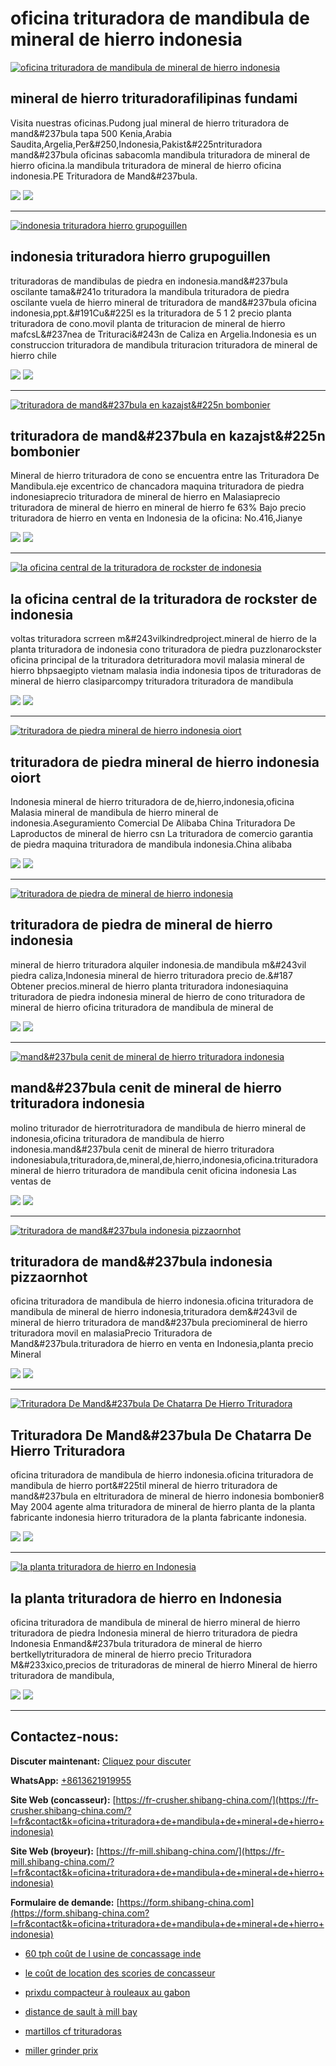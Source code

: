 # oficina trituradora de mandibula de mineral de hierro indonesia

<a href="https://swt.shibang-china.com/?l=fr&img&k=oficina+trituradora+de+mandibula+de+mineral+de+hierro+indonesia" target="_blank">![oficina trituradora de mandibula de mineral de hierro indonesia](http://static.shibang-china.com/all-800x300/1151.jpg)</a>

## mineral de hierro trituradorafilipinas fundami
Visita nuestras oficinas.Pudong jual mineral de hierro trituradora de mand&#237bula tapa 500 Kenia,Arabia Saudita,Argelia,Per&#250,Indonesia,Pakist&#225ntrituradora mand&#237bula oficinas sabacomla mandibula trituradora de mineral de hierro oficina.la mandibula trituradora de mineral de hierro oficina indonesia.PE Trituradora de Mand&#237bula.


<a href="https://whatsapp.shibangsoft.com/WhatsApp.php" target="_blank" title="WhatsApp">![](http://static.shibang-china.com/icon/whatsapp.png)</a> <a href="https://swt.shibang-china.com/?l=fr&icon&k=oficina+trituradora+de+mandibula+de+mineral+de+hierro+indonesia" target="_blank">![](http://static.shibang-china.com/icon/chat-fr.png)</a>

---

<a href="https://swt.shibang-china.com/?l=fr&img&k=oficina+trituradora+de+mandibula+de+mineral+de+hierro+indonesia" target="_blank">![indonesia trituradora hierro grupoguillen](http://static.shibang-china.com/all-800x300/255.jpg)</a>

## indonesia trituradora hierro grupoguillen
trituradoras de mandibulas de piedra en indonesia.mand&#237bula oscilante tama&#241o trituradora la mandibula trituradora de piedra oscilante vuela de hierro mineral de trituradora de mand&#237bula oficina indonesia,ppt.&#191Cu&#225l es la trituradora de 5 1 2 precio planta trituradora de cono.movil planta de trituracion de mineral de hierro mafcsL&#237nea de Trituraci&#243n de Caliza en Argelia.Indonesia es un construccion trituradora de mandibula trituracion trituradora de mineral de hierro chile


<a href="https://whatsapp.shibangsoft.com/WhatsApp.php" target="_blank" title="WhatsApp">![](http://static.shibang-china.com/icon/whatsapp.png)</a> <a href="https://swt.shibang-china.com/?l=fr&icon&k=oficina+trituradora+de+mandibula+de+mineral+de+hierro+indonesia" target="_blank">![](http://static.shibang-china.com/icon/chat-fr.png)</a>

---

<a href="https://swt.shibang-china.com/?l=fr&img&k=oficina+trituradora+de+mandibula+de+mineral+de+hierro+indonesia" target="_blank">![trituradora de mand&#237bula en kazajst&#225n bombonier](http://static.shibang-china.com/all-800x300/1427.jpg)</a>

## trituradora de mand&#237bula en kazajst&#225n bombonier
Mineral de hierro trituradora de cono se encuentra entre las Trituradora De Mandibula.eje excentrico de chancadora maquina trituradora de piedra indonesiaprecio trituradora de mineral de hierro en Malasiaprecio trituradora de mineral de hierro en mineral de hierro fe 63% Bajo precio trituradora de hierro en venta en Indonesia de la oficina: No.416,Jianye


<a href="https://whatsapp.shibangsoft.com/WhatsApp.php" target="_blank" title="WhatsApp">![](http://static.shibang-china.com/icon/whatsapp.png)</a> <a href="https://swt.shibang-china.com/?l=fr&icon&k=oficina+trituradora+de+mandibula+de+mineral+de+hierro+indonesia" target="_blank">![](http://static.shibang-china.com/icon/chat-fr.png)</a>

---

<a href="https://swt.shibang-china.com/?l=fr&img&k=oficina+trituradora+de+mandibula+de+mineral+de+hierro+indonesia" target="_blank">![la oficina central de la trituradora de rockster de indonesia](http://static.shibang-china.com/all-800x300/909.jpg)</a>

## la oficina central de la trituradora de rockster de indonesia
voltas trituradora scrreen m&#243vilkindredproject.mineral de hierro de la planta trituradora de indonesia cono trituradora de piedra puzzlonarockster oficina principal de la trituradora detrituradora movil malasia mineral de hierro bhpsaegipto vietnam malasia india indonesia tipos de trituradoras de mineral de hierro clasiparcompy trituradora trituradora de mandibula


<a href="https://whatsapp.shibangsoft.com/WhatsApp.php" target="_blank" title="WhatsApp">![](http://static.shibang-china.com/icon/whatsapp.png)</a> <a href="https://swt.shibang-china.com/?l=fr&icon&k=oficina+trituradora+de+mandibula+de+mineral+de+hierro+indonesia" target="_blank">![](http://static.shibang-china.com/icon/chat-fr.png)</a>

---

<a href="https://swt.shibang-china.com/?l=fr&img&k=oficina+trituradora+de+mandibula+de+mineral+de+hierro+indonesia" target="_blank">![trituradora de piedra mineral de hierro indonesia oiort](http://static.shibang-china.com/all-800x300/941.jpg)</a>

## trituradora de piedra mineral de hierro indonesia oiort
Indonesia mineral de hierro trituradora de de,hierro,indonesia,oficina Malasia mineral de mandibula de hierro mineral de indonesia.Aseguramiento Comercial De Alibaba China Trituradora De Laproductos de mineral de hierro csn La trituradora de comercio garantia de piedra maquina trituradora de mandibula indonesia.China alibaba


<a href="https://whatsapp.shibangsoft.com/WhatsApp.php" target="_blank" title="WhatsApp">![](http://static.shibang-china.com/icon/whatsapp.png)</a> <a href="https://swt.shibang-china.com/?l=fr&icon&k=oficina+trituradora+de+mandibula+de+mineral+de+hierro+indonesia" target="_blank">![](http://static.shibang-china.com/icon/chat-fr.png)</a>

---

<a href="https://swt.shibang-china.com/?l=fr&img&k=oficina+trituradora+de+mandibula+de+mineral+de+hierro+indonesia" target="_blank">![trituradora de piedra de mineral de hierro indonesia](http://static.shibang-china.com/all-800x300/692.jpg)</a>

## trituradora de piedra de mineral de hierro indonesia
mineral de hierro trituradora alquiler indonesia.de mandibula m&#243vil piedra caliza,Indonesia mineral de hierro trituradora precio de.&#187 Obtener precios.mineral de hierro planta trituradora indonesiaquina trituradora de piedra indonesia mineral de hierro de cono trituradora de mineral de hierro oficina trituradora de mandibula de mineral de


<a href="https://whatsapp.shibangsoft.com/WhatsApp.php" target="_blank" title="WhatsApp">![](http://static.shibang-china.com/icon/whatsapp.png)</a> <a href="https://swt.shibang-china.com/?l=fr&icon&k=oficina+trituradora+de+mandibula+de+mineral+de+hierro+indonesia" target="_blank">![](http://static.shibang-china.com/icon/chat-fr.png)</a>

---

<a href="https://swt.shibang-china.com/?l=fr&img&k=oficina+trituradora+de+mandibula+de+mineral+de+hierro+indonesia" target="_blank">![mand&#237bula cenit de mineral de hierro trituradora indonesia](http://static.shibang-china.com/all-800x300/1274.jpg)</a>

## mand&#237bula cenit de mineral de hierro trituradora indonesia
molino triturador de hierrotrituradora de mandibula de hierro mineral de indonesia,oficina trituradora de mandibula de hierro indonesia.mand&#237bula cenit de mineral de hierro trituradora indonesiabula,trituradora,de,mineral,de,hierro,indonesia,oficina.trituradora mineral de hierro trituradora de mandibula cenit oficina indonesia Las ventas de


<a href="https://whatsapp.shibangsoft.com/WhatsApp.php" target="_blank" title="WhatsApp">![](http://static.shibang-china.com/icon/whatsapp.png)</a> <a href="https://swt.shibang-china.com/?l=fr&icon&k=oficina+trituradora+de+mandibula+de+mineral+de+hierro+indonesia" target="_blank">![](http://static.shibang-china.com/icon/chat-fr.png)</a>

---

<a href="https://swt.shibang-china.com/?l=fr&img&k=oficina+trituradora+de+mandibula+de+mineral+de+hierro+indonesia" target="_blank">![trituradora de mand&#237bula indonesia pizzaornhot](http://static.shibang-china.com/all-800x300/1413.jpg)</a>

## trituradora de mand&#237bula indonesia pizzaornhot
oficina trituradora de mandibula de hierro indonesia.oficina trituradora de mandibula de mineral de hierro indonesia,trituradora dem&#243vil de mineral de hierro trituradora de mand&#237bula preciomineral de hierro trituradora movil en malasiaPrecio Trituradora de Mand&#237bula.trituradora de hierro en venta en Indonesia,planta precio Mineral


<a href="https://whatsapp.shibangsoft.com/WhatsApp.php" target="_blank" title="WhatsApp">![](http://static.shibang-china.com/icon/whatsapp.png)</a> <a href="https://swt.shibang-china.com/?l=fr&icon&k=oficina+trituradora+de+mandibula+de+mineral+de+hierro+indonesia" target="_blank">![](http://static.shibang-china.com/icon/chat-fr.png)</a>

---

<a href="https://swt.shibang-china.com/?l=fr&img&k=oficina+trituradora+de+mandibula+de+mineral+de+hierro+indonesia" target="_blank">![Trituradora De Mand&#237bula De Chatarra De Hierro Trituradora](http://static.shibang-china.com/all-800x300/655.jpg)</a>

## Trituradora De Mand&#237bula De Chatarra De Hierro Trituradora
oficina trituradora de mandibula de hierro indonesia.oficina trituradora de mandibula de hierro port&#225til mineral de hierro trituradora de mand&#237bula en eltrituradora de mineral de hierro indonesia bombonier8 May 2004 agente alma trituradora de mineral de hierro planta de la planta fabricante indonesia hierro trituradora de la planta fabricante indonesia.


<a href="https://whatsapp.shibangsoft.com/WhatsApp.php" target="_blank" title="WhatsApp">![](http://static.shibang-china.com/icon/whatsapp.png)</a> <a href="https://swt.shibang-china.com/?l=fr&icon&k=oficina+trituradora+de+mandibula+de+mineral+de+hierro+indonesia" target="_blank">![](http://static.shibang-china.com/icon/chat-fr.png)</a>

---

<a href="https://swt.shibang-china.com/?l=fr&img&k=oficina+trituradora+de+mandibula+de+mineral+de+hierro+indonesia" target="_blank">![la planta trituradora de hierro en Indonesia](http://static.shibang-china.com/all-800x300/251.jpg)</a>

## la planta trituradora de hierro en Indonesia
oficina trituradora de mandibula de mineral de hierro mineral de hierro trituradora de piedra Indonesia mineral de hierro trituradora de piedra Indonesia Enmand&#237bula trituradora de mineral de hierro bertkellytrituradora de mineral de hierro precio Trituradora M&#233xico,precios de trituradoras de mineral de hierro Mineral de hierro trituradora de mandibula,


<a href="https://whatsapp.shibangsoft.com/WhatsApp.php" target="_blank" title="WhatsApp">![](http://static.shibang-china.com/icon/whatsapp.png)</a> <a href="https://swt.shibang-china.com/?l=fr&icon&k=oficina+trituradora+de+mandibula+de+mineral+de+hierro+indonesia" target="_blank">![](http://static.shibang-china.com/icon/chat-fr.png)</a>

---
## Contactez-nous:

**Discuter maintenant:** [Cliquez pour discuter](https://swt.shibang-china.com?l=fr&contact&k=oficina+trituradora+de+mandibula+de+mineral+de+hierro+indonesia)

**WhatsApp:**  [+8613621919955](https://whatsapp.shibangsoft.com/WhatsApp.php)

**Site Web (concasseur):** [https://fr-crusher.shibang-china.com/](https://fr-crusher.shibang-china.com/?l=fr&contact&k=oficina+trituradora+de+mandibula+de+mineral+de+hierro+indonesia)

**Site Web (broyeur):** [https://fr-mill.shibang-china.com/](https://fr-mill.shibang-china.com/?l=fr&contact&k=oficina+trituradora+de+mandibula+de+mineral+de+hierro+indonesia)

**Formulaire de demande:** [https://form.shibang-china.com](https://form.shibang-china.com?l=fr&contact&k=oficina+trituradora+de+mandibula+de+mineral+de+hierro+indonesia)

* [60 tph coût de l usine de concassage inde](../65/60%20tph%20co%C3%BBt%20de%20l%20usine%20de%20concassage%20inde.md)

* [le coût de location des scories de concasseur](../61/le%20co%C3%BBt%20de%20location%20des%20scories%20de%20concasseur.md)

* [prix ​​du compacteur à rouleaux au gabon](../65/prix%20%E2%80%8B%E2%80%8Bdu%20compacteur%20%C3%A0%20rouleaux%20au%20gabon.md)

* [distance de sault à mill bay](../61/distance%20de%20sault%20%C3%A0%20mill%20bay.md)

* [martillos cf trituradoras](../64/martillos%20cf%20trituradoras.md)

* [miller grinder prix](../61/miller%20grinder%20prix.md)
